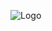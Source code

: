 ![Logo](https://github.com/micalemina/Saoirse-Books/assets/144962610/68407173-18e8-40fc-9484-e04a60a15f9e)

